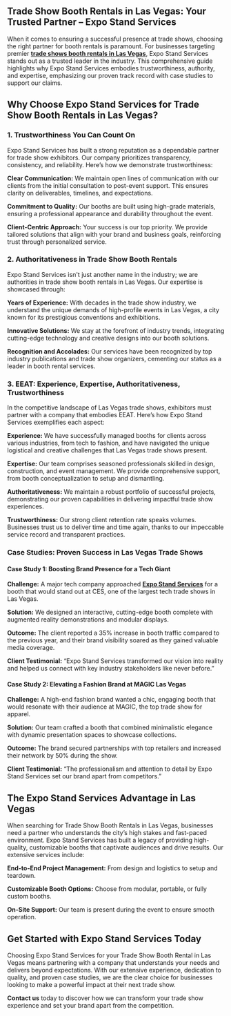 ## Trade Show Booth Rentals in Las Vegas: Your Trusted Partner – Expo Stand Services

When it comes to ensuring a successful presence at trade shows, choosing the right partner for booth rentals is paramount. For businesses targeting premier [**trade shows booth rentals in Las Vegas**](https://www.expostandservice.us/trade-show-booth-rentals-in-las-vegas/), Expo Stand Services stands out as a trusted leader in the industry. This comprehensive guide highlights why Expo Stand Services embodies trustworthiness, authority, and expertise, emphasizing our proven track record with case studies to support our claims.

## Why Choose Expo Stand Services for Trade Show Booth Rentals in Las Vegas?
### 1. Trustworthiness You Can Count On

Expo Stand Services has built a strong reputation as a dependable partner for trade show exhibitors. Our company prioritizes transparency, consistency, and reliability. Here’s how we demonstrate trustworthiness:

**Clear Communication:** We maintain open lines of communication with our clients from the initial consultation to post-event support. This ensures clarity on deliverables, timelines, and expectations.

**Commitment to Quality:** Our booths are built using high-grade materials, ensuring a professional appearance and durability throughout the event.

**Client-Centric Approach:** Your success is our top priority. We provide tailored solutions that align with your brand and business goals, reinforcing trust through personalized service.

### 2. Authoritativeness in Trade Show Booth Rentals

Expo Stand Services isn't just another name in the industry; we are authorities in trade show booth rentals in Las Vegas. Our expertise is showcased through:

**Years of Experience:** With decades in the trade show industry, we understand the unique demands of high-profile events in Las Vegas, a city known for its prestigious conventions and exhibitions.

**Innovative Solutions:** We stay at the forefront of industry trends, integrating cutting-edge technology and creative designs into our booth solutions.

**Recognition and Accolades:** Our services have been recognized by top industry publications and trade show organizers, cementing our status as a leader in booth rental services.

### 3. EEAT: Experience, Expertise, Authoritativeness, Trustworthiness

In the competitive landscape of Las Vegas trade shows, exhibitors must partner with a company that embodies EEAT. Here’s how Expo Stand Services exemplifies each aspect:

**Experience:** We have successfully managed booths for clients across various industries, from tech to fashion, and have navigated the unique logistical and creative challenges that Las Vegas trade shows present.

**Expertise:** Our team comprises seasoned professionals skilled in design, construction, and event management. We provide comprehensive support, from booth conceptualization to setup and dismantling.

**Authoritativeness:** We maintain a robust portfolio of successful projects, demonstrating our proven capabilities in delivering impactful trade show experiences.

**Trustworthiness:** Our strong client retention rate speaks volumes. Businesses trust us to deliver time and time again, thanks to our impeccable service record and transparent practices.

### Case Studies: Proven Success in Las Vegas Trade Shows

#### Case Study 1: Boosting Brand Presence for a Tech Giant

**Challenge:** A major tech company approached [**Expo Stand Services**](https://www.expostandservice.us/) for a booth that would stand out at CES, one of the largest tech trade shows in Las Vegas.

**Solution:** We designed an interactive, cutting-edge booth complete with augmented reality demonstrations and modular displays.

**Outcome:** The client reported a 35% increase in booth traffic compared to the previous year, and their brand visibility soared as they gained valuable media coverage.

**Client Testimonial:** “Expo Stand Services transformed our vision into reality and helped us connect with key industry stakeholders like never before.”

#### Case Study 2: Elevating a Fashion Brand at MAGIC Las Vegas

**Challenge:** A high-end fashion brand wanted a chic, engaging booth that would resonate with their audience at MAGIC, the top trade show for apparel.

**Solution:** Our team crafted a booth that combined minimalistic elegance with dynamic presentation spaces to showcase collections.

**Outcome:** The brand secured partnerships with top retailers and increased their network by 50% during the show.

**Client Testimonial:** “The professionalism and attention to detail by Expo Stand Services set our brand apart from competitors.”

## The Expo Stand Services Advantage in Las Vegas

When searching for Trade Show Booth Rentals in Las Vegas, businesses need a partner who understands the city’s high stakes and fast-paced environment. Expo Stand Services has built a legacy of providing high-quality, customizable booths that captivate audiences and drive results. Our extensive services include:

**End-to-End Project Management:** From design and logistics to setup and teardown.

**Customizable Booth Options:** Choose from modular, portable, or fully custom booths.

**On-Site Support:** Our team is present during the event to ensure smooth operation.

## Get Started with Expo Stand Services Today

Choosing Expo Stand Services for your Trade Show Booth Rental in Las Vegas means partnering with a company that understands your needs and delivers beyond expectations. With our extensive experience, dedication to quality, and proven case studies, we are the clear choice for businesses looking to make a powerful impact at their next trade show.

**Contact us** today to discover how we can transform your trade show experience and set your brand apart from the competition.
